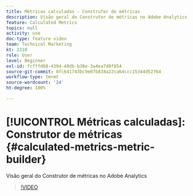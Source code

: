 ```yaml
---
title: Métricas calculadas - Construtor de métricas
description: Visão geral do Construtor de métricas no Adobe Analytics
feature: Calculated Metrics
topics: null
activity: use
doc-type: feature video
team: Technical Marketing
kt: 2318
role: User
level: Beginner
exl-id: fcfffd68-4394-48db-b38e-3a4ea7d0f854
source-git-commit: 8fc641743bc9e07b838a22ca64ccc15344d52764
workflow-type: tm+mt
source-wordcount: '24'
ht-degree: 100%

---
```


# [!UICONTROL Métricas calculadas]: Construtor de métricas {#calculated-metrics-metric-builder}

Visão geral do Construtor de métricas no Adobe Analytics

>[!VIDEO](https://video.tv.adobe.com/v/25411/?quality=12&learn=on)
